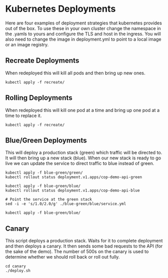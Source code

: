 # Kubernetes Deployments
Here are four examples of deployment strategies that kubernetes provides out of the box. To use these in your own cluster change the namespace in the .yamls to yours and configure the TLS and host in the ingress. You will also need to change the image in deployment.yml to point to a local image or an image registry. 


## Recreate Deployments
When redeployed this will kill all pods and then bring up new ones. 
```
kubectl apply -f recreate/
```

## Rolling Deployments
When redeployed this will kill one pod at a time and bring up one pod at a time to replace it. 
```
kubectl apply -f recreate/
```

## Blue/Green Deployments
This will deploy a production stack (green) which traffic will be directed to. It will then bring up a new stack (blue). When our new stack is ready to go live we can update the service to direct traffic to blue instead of green. 
```
kubectl apply -f blue-green/green/
kubectl rollout status deployment.v1.apps/cop-demo-api-green

kubectl apply -f blue-green/blue/
kubectl rollout status deployment.v1.apps/cop-demo-api-blue

# Point the service at the green stack
sed -i -e 's/1.0/2.0/g' ./blue-green/blue/service.yml

kubectl apply -f blue-green/blue/
```

## Canary
This script deploys a production stack. Waits for it to complete deployment and then deploys a canary. It then sends some bad requests to the API (for the sake of the demo). The number of 500s on the canary is used to determine whether we should roll back or roll out fully. 
```
cd canary
./deploy.sh
```